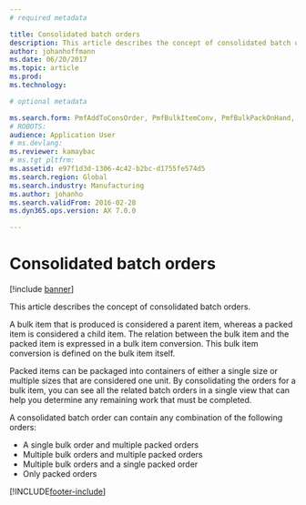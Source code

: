 ```yaml
---
# required metadata

title: Consolidated batch orders
description: This article describes the concept of consolidated batch orders.
author: johanhoffmann
ms.date: 06/20/2017
ms.topic: article
ms.prod: 
ms.technology: 

# optional metadata

ms.search.form: PmfAddToConsOrder, PmfBulkItemConv, PmfBulkPackOnHand, PmfConsOrderListPage
# ROBOTS: 
audience: Application User
# ms.devlang: 
ms.reviewer: kamaybac
# ms.tgt_pltfrm: 
ms.assetid: e97f1d3d-1306-4c42-b2bc-d1755fe574d5
ms.search.region: Global
ms.search.industry: Manufacturing
ms.author: johanho
ms.search.validFrom: 2016-02-28
ms.dyn365.ops.version: AX 7.0.0

---
```


# Consolidated batch orders

[!include [banner](../includes/banner.md)]

This article describes the concept of consolidated batch orders.

A bulk item that is produced is considered a parent item, whereas a packed item is considered a child item. The relation between the bulk item and the packed item is expressed in a bulk item conversion. This bulk item conversion is defined on the bulk item itself.  

Packed items can be packaged into containers of either a single size or multiple sizes that are considered one unit. By consolidating the orders for a bulk item, you can see all the related batch orders in a single view that can help you determine any remaining work that must be completed.  

A consolidated batch order can contain any combination of the following orders:

-   A single bulk order and multiple packed orders
-   Multiple bulk orders and multiple packed orders
-   Multiple bulk orders and a single packed order
-   Only packed orders






[!INCLUDE[footer-include](../../includes/footer-banner.md)]